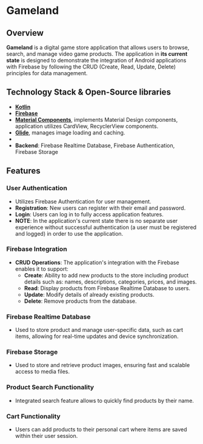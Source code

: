 # Gameland

## Overview
**Gameland** is a digital game store application that allows users to browse, search, and manage video game products. The application in **its current state** is designed to demonstrate the integration of Android applications with Firebase by following the CRUD (Create, Read, Update, Delete) principles for data management. 

## Technology Stack & Open-Source libraries
- **[Kotlin](https://kotlinlang.org/docs/home.html)**
- **[Firebase](https://firebase.google.com/products/database)**
- **[Material Components](https://material.io/develop/android)**, implements Material Design components, application utilizes CardView, RecyclerView components. 
- **[Glide](https://bumptech.github.io/glide/)**, manages image loading and caching.
- 
- **Backend**: Firebase Realtime Database, Firebase Authentication, Firebase Storage
  
## Features

### User Authentication
  - Utilizes Firebase Authentication for user management.
  - **Registration**: New users can register with their email and password.
  - **Login**: Users can log in to fully access application features.
- **NOTE**: In the application's current state there is no separate user experience without successful authentication (a user must be registered and logged) in order to use the application.

### Firebase Integration
- **CRUD Operations**: The application's integration with the Firebase enables it to support:
  - **Create**: Ability to add new products to the store including product details such as: names, descriptions, categories, prices, and images.
  - **Read**:   Display products from Firebase Realtime Database to users.
  - **Update**: Modify details of already existing products.
  - **Delete**: Remove products from the database.

### Firebase Realtime Database
  - Used to store product and manage user-specific data, such as cart items, allowing for real-time updates and device synchronization.

### Firebase Storage
  - Used to store and retrieve product images, ensuring fast and scalable access to media files.

### Product Search Functionality
  - Integrated search feature allows to quickly find products by their name.

### Cart Functionality
  - Users can add products to their personal cart where items are saved within their user session.



    
